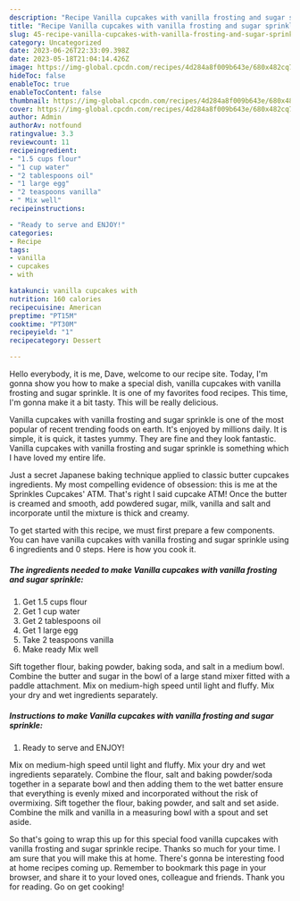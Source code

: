 ```yaml
---
description: "Recipe Vanilla cupcakes with vanilla frosting and sugar sprinkle yang Very Delicious"
title: "Recipe Vanilla cupcakes with vanilla frosting and sugar sprinkle yang Very Delicious"
slug: 45-recipe-vanilla-cupcakes-with-vanilla-frosting-and-sugar-sprinkle-yang-very-delicious
category: Uncategorized
date: 2023-06-26T22:33:09.398Z
date: 2023-05-18T21:04:14.426Z
image: https://img-global.cpcdn.com/recipes/4d284a8f009b643e/680x482cq70/vanilla-cupcakes-with-vanilla-frosting-and-sugar-sprinkle-recipe-main-photo.jpg
hideToc: false
enableToc: true
enableTocContent: false
thumbnail: https://img-global.cpcdn.com/recipes/4d284a8f009b643e/680x482cq70/vanilla-cupcakes-with-vanilla-frosting-and-sugar-sprinkle-recipe-main-photo.jpg
cover: https://img-global.cpcdn.com/recipes/4d284a8f009b643e/680x482cq70/vanilla-cupcakes-with-vanilla-frosting-and-sugar-sprinkle-recipe-main-photo.jpg
author: Admin
authorAv: notfound
ratingvalue: 3.3
reviewcount: 11
recipeingredient:
- "1.5 cups flour"
- "1 cup water"
- "2 tablespoons oil"
- "1 large egg"
- "2 teaspoons vanilla"
- " Mix well"
recipeinstructions:

- "Ready to serve and ENJOY!"
categories:
- Recipe
tags:
- vanilla
- cupcakes
- with

katakunci: vanilla cupcakes with 
nutrition: 160 calories
recipecuisine: American
preptime: "PT15M"
cooktime: "PT30M"
recipeyield: "1"
recipecategory: Dessert

---
```



Hello everybody, it is me, Dave, welcome to our recipe site. Today, I'm gonna show you how to make a special dish, vanilla cupcakes with vanilla frosting and sugar sprinkle. It is one of my favorites food recipes. This time, I'm gonna make it a bit tasty. This will be really delicious.

Vanilla cupcakes with vanilla frosting and sugar sprinkle is one of the most popular of recent trending foods on earth. It's enjoyed by millions daily. It is simple, it is quick, it tastes yummy. They are fine and they look fantastic. Vanilla cupcakes with vanilla frosting and sugar sprinkle is something which I have loved my entire life.

Just a secret Japanese baking technique applied to classic butter cupcakes ingredients. My most compelling evidence of obsession: this is me at the Sprinkles Cupcakes&#39; ATM. That&#39;s right I said cupcake ATM! Once the butter is creamed and smooth, add powdered sugar, milk, vanilla and salt and incorporate until the mixture is thick and creamy.


To get started with this recipe, we must first prepare a few components. You can have vanilla cupcakes with vanilla frosting and sugar sprinkle using 6 ingredients and 0 steps. Here is how you cook it.

<!--inarticleads1-->

##### The ingredients needed to make Vanilla cupcakes with vanilla frosting and sugar sprinkle:

1. Get 1.5 cups flour
1. Get 1 cup water
1. Get 2 tablespoons oil
1. Get 1 large egg
1. Take 2 teaspoons vanilla
1. Make ready  Mix well


Sift together flour, baking powder, baking soda, and salt in a medium bowl. Combine the butter and sugar in the bowl of a large stand mixer fitted with a paddle attachment. Mix on medium-high speed until light and fluffy. Mix your dry and wet ingredients separately. 

<!--inarticleads2-->

##### Instructions to make Vanilla cupcakes with vanilla frosting and sugar sprinkle:


1. Ready to serve and ENJOY!

Mix on medium-high speed until light and fluffy. Mix your dry and wet ingredients separately. Combine the flour, salt and baking powder/soda together in a separate bowl and then adding them to the wet batter ensure that everything is evenly mixed and incorporated without the risk of overmixing. Sift together the flour, baking powder, and salt and set aside. Combine the milk and vanilla in a measuring bowl with a spout and set aside. 

So that's going to wrap this up for this special food vanilla cupcakes with vanilla frosting and sugar sprinkle recipe. Thanks so much for your time. I am sure that you will make this at home. There's gonna be interesting food at home recipes coming up. Remember to bookmark this page in your browser, and share it to your loved ones, colleague and friends. Thank you for reading. Go on get cooking!
